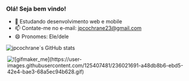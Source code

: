 ### Olá! Seja bem vindo!

- 🌱 Estudando desenvolvimento web e mobile
- 📫 Contate-me no e-mail: jpcochrane23@gmail.com
- 😄 Pronomes: Ele/dele

![jpcochrane´s GitHub stats](https://github-readme-stats.vercel.app/api?username=jpcochrane&show_icons=true&theme=onedark)

<div style="display: inline block">
<img align ="right" alt ="![gifmaker_me](https://user-images.githubusercontent.com/125407481/236021691-a48db8b6-ebd5-42e4-bae3-68a5ec94b628.gif)">

